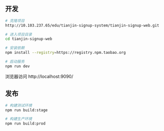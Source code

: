 ## 开发

```bash
# 克隆项目
http://10.103.237.65/edu/tianjin-signup-system/tianjin-signup-web.git

# 进入项目目录
cd tianjin-signup-web

# 安装依赖
npm install --registry=https://registry.npm.taobao.org

# 启动服务
npm run dev
```

浏览器访问  http://localhost:9090/ 

## 发布

```bash
# 构建测试环境
npm run build:stage

# 构建生产环境
npm run build:prod
```
